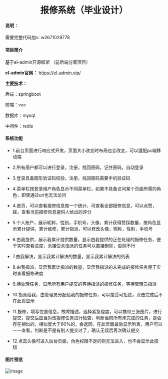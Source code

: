 <h1 style="text-align: center">报修系统（毕业设计）</h1>
<div style="text-align: center">
</div>

#### 说明：
需要完整代码加v: w2671029778

#### 项目简介
基于el-admin开源框架 （前后端分离项目）

**el-admin官网：** https://el-admin.vip/

**主要技术：**

后端：springboot

前端：vue

数据库：mysql

中间件：redis

####  系统功能
- 1.前台页面进行响应式开发，页面大小改变时布局也会改变，可以适配pc端移动端

- 2.所有用户都可以进行登录，注册，找回密码，记住密码，自动登录

- 3.登录具备图形验证码校验，注册，找回密码需要手机验证码

- 4.菜单栏按登录用户角色显示不同菜单栏，如果不具备访问某个页面所需的角色，即使通过url也无法访问

- 4.首页，可以查看报修信息做一个统计，可查看全部报修信息，可以点赞，踩，查看当前报修信息提供人给出的评分

- 5.个人账户，展示昵称，性别，手机号，头像，累计获得赞踩数量，按角色显示累计提供，累计维修，累计指派，可以修改头像，昵称，性别，手机号

- 6.由我提供，展示我累计提供数量，显示由我提供的正在处理的报修任务，便于实时查看进度，未接受未指派的任务可以直接删除，否则不行

- 7.由我解决，显示我累计解决的数量，显示我累计解决的列表

- 8.由我指派，显示我累计指派的数量，显示我指派的未完成的报修任务便于实时查看报修进度

- 9.待处理任务，显示所有用户提交的等待指派的报修任务，等待管理员指派

- 10.指派给我，由管理员分配给我的报修任务，可以接受可拒绝，点击完成后不在此页显示

- 11.报修，填写位置信息，故障描述，选择紧急程度，可以携带三张图片，进行提交，提交后应当对改报修任务进行检查，判断当前所有未完成的任务，是否存在相似的，相似度大于60%的，会返回，在此页面最后显示列表，用户可以一一查看，判断是不是有别人提交过了，确认无误后再次确认提交

- 12.点击头像可进入后台页面，角色权限不足的则无法进入，也不会显示此按钮

#### 图片预览

![image](https://gitee.com/hjy267/project/blob/master/picture/find.png)
